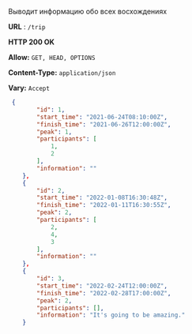 Выводит информацию обо всех восхождениях

**URL** : `/trip`

**HTTP 200 OK**

**Allow:** `GET, HEAD, OPTIONS`

**Content-Type:** `application/json`

**Vary:** `Accept`


```json
 {
        "id": 1,
        "start_time": "2021-06-24T08:10:00Z",
        "finish_time": "2021-06-26T12:00:00Z",
        "peak": 1,
        "participants": [
            1,
            2
        ],
        "information": ""
    },
    {
        "id": 2,
        "start_time": "2022-01-08T16:30:48Z",
        "finish_time": "2022-01-11T16:30:55Z",
        "peak": 2,
        "participants": [
            2,
            4,
            3
        ],
        "information": ""
    },
    {
        "id": 3,
        "start_time": "2022-02-24T12:00:00Z",
        "finish_time": "2022-02-28T17:00:00Z",
        "peak": 2,
        "participants": [],
        "information": "It's going to be amazing."
    }
```